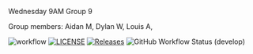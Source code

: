 Wednesday 9AM Group 9

Group members:
Aidan M,
Dylan W,
Louis A,

![workflow](https://github.com/Aidan-275/sem/actions/workflows/main.yml/badge.svg)
[![LICENSE](https://img.shields.io/github/license/Aidan-275/sem.svg?style=flat-square)](https://github.com/Aidan-275/sem/blob/master/LICENSE)
[![Releases](https://img.shields.io/github/release/Aidan-275/sem/all.svg?style=flat-square)](https://github.com/Aidan-275/sem/releases)
![GitHub Workflow Status (develop)](https://img.shields.io/github/actions/workflow/status/Aidan-275/sem/main.yml?branch=develop&style=flat-square)


